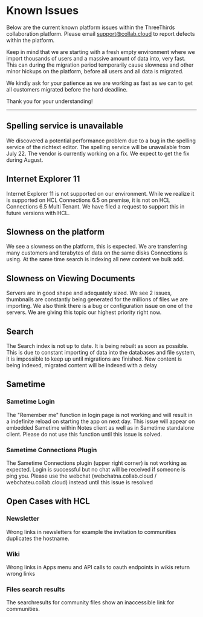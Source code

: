 # Known Issues

Below are the current known platform issues within the ThreeThirds collaboration platform. Please email [support@collab.cloud](mailto:support@collab.cloud) to report defects within the platform.

Keep in mind that we are starting with a fresh empty environment where we import thousands of users and a massive amount of data into, very fast. This can during the migration period temporarily cause slowness and other minor hickups on the platform, before all users and all data is migrated.

We kindly ask for your patience as we are working as fast as we can to get all customers migrated before the hard deadline.

Thank you for your understanding!

---

## Spelling service is unavailable

We discovered a potential performance problem due to a bug in the spelling service of the richtext editor. The spelling service will be unavailable from July 22. The vendor is currently working on a fix. We expect to get the fix during August.

## Internet Explorer 11

Internet Explorer 11 is not supported on our environment. While we realize it is supported on HCL Connections 6.5 on premise, it is not on HCL Connections 6.5 Multi Tenant. We have filed a request to support this in future versions with HCL.

## Slowness on the platform

We see a slowness on the platform, this is expected. We are transferring many customers and terabytes of data on the same disks Connections is using. At the same time search is indexing all new content we bulk add.

## Slowness on Viewing Documents

Servers are in good shape and adequately sized. We see 2 issues, thumbnails are constantly being generated for the millions of files we are importing. We also think there is a bug or configuration issue on one of the servers. We are giving this topic our highest priority right now.

## Search

The Search index is not up to date. It is being rebuilt as soon as possible. This is due to constant importing of data into the databases and file system, it is impossible to keep up until migrations are finished. New content is being indexed, migrated content will be indexed with a delay

## Sametime

### Sametime Login

The "Remember me" function in login page is not working and will result in a indefinite reload on starting the app on next day. This issue will appear on embedded Sametime within Notes client as well as in Sametime standalone client.
Please do not use this function until this issue is solved.

### Sametime Connections Plugin

The Sametime Connections plugin (upper right corner) is not working as expected. Login is successful but no chat will be received if someone is ping you.
Please use the webchat (webchatna.collab.cloud / webchateu.collab.cloud) instead until this issue is resolved

## Open Cases with HCL

### Newsletter

Wrong links in newsletters for example the invitation to communities duplicates the hostname.

### Wiki

Wrong links in Apps menu and API calls to oauth endpoints in wikis return wrong links

### Files search results

The searchresults for community files show an inaccessible link for communities.
